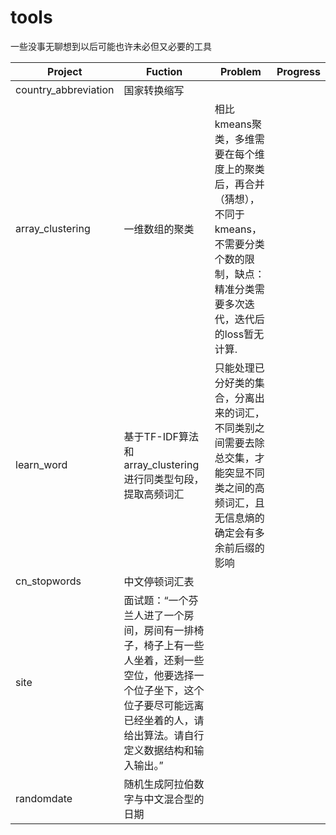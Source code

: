 # tools
一些没事无聊想到以后可能也许未必但又必要的工具



Project     |  Fuction   |  Problem  | Progress
----         |   -----------     |   -----------   |   ----------- 
country_abbreviation        |   国家转换缩写     |      |
array_clustering           | 一维数组的聚类  |相比kmeans聚类，多维需要在每个维度上的聚类后，再合并（猜想），不同于kmeans，不需要分类个数的限制，缺点：精准分类需要多次迭代，迭代后的loss暂无计算.
learn_word                 | 基于TF-IDF算法和array_clustering进行同类型句段，提取高频词汇              | 只能处理已分好类的集合，分离出来的词汇，不同类别之间需要去除总交集，才能突显不同类之间的高频词汇，且无信息熵的确定会有多余前后缀的影响| 
cn_stopwords  |   中文停顿词汇表     |      |
site  |   面试题：“一个芬兰人进了一个房间，房间有一排椅子，椅子上有一些人坐着，还剩一些空位，他要选择一个位子坐下，这个位子要尽可能远离已经坐着的人，请给出算法。请自行定义数据结构和输入输出。”     |      |
randomdate  |   随机生成阿拉伯数字与中文混合型的日期     |      |
